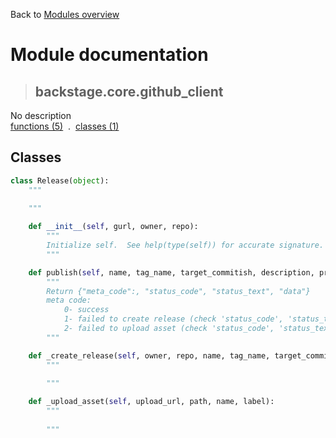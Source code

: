 Back to [Modules overview](https://github.com/pyrustic/backstage/blob/master/docs/modules/README.md)
  
# Module documentation
>## backstage.core.github\_client
No description
<br>
[functions (5)](https://github.com/pyrustic/backstage/blob/master/docs/modules/content/backstage.core.github_client/functions.md) &nbsp;.&nbsp; [classes (1)](https://github.com/pyrustic/backstage/blob/master/docs/modules/content/backstage.core.github_client/classes.md)


## Classes
```python
class Release(object):
    """
    
    """

    def __init__(self, gurl, owner, repo):
        """
        Initialize self.  See help(type(self)) for accurate signature.
        """

    def publish(self, name, tag_name, target_commitish, description, prerelease, draft, upload_asset, asset_path, asset_name, asset_label):
        """
        Return {"meta_code":, "status_code", "status_text", "data"}
        meta code:
            0- success
            1- failed to create release (check 'status_code', 'status_text')
            2- failed to upload asset (check 'status_code', 'status_text')
        """

    def _create_release(self, owner, repo, name, tag_name, target_commitish, description, prerelease, draft):
        """
        
        """

    def _upload_asset(self, upload_url, path, name, label):
        """
        
        """

```

